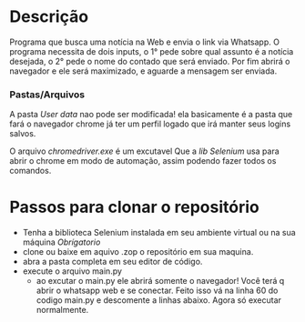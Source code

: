 # Descrição
Programa que busca uma notícia na Web e envia o link via Whatsapp.
O programa necessita de dois inputs, o 1° pede sobre qual assunto é a notícia desejada,
o 2° pede o nome do contado que será enviado. Por fim abrirá o navegador e ele será maximizado, e aguarde a mensagem ser enviada.

### Pastas/Arquivos
A pasta *User data* nao pode ser modificada! ela basicamente é a pasta que fará o navegador chrome já ter um perfil logado que irá manter seus logins salvos.

O arquivo *chromedriver.exe* é um excutavel Que a *lib Selenium* usa para abrir o chrome em modo de automação, assim podendo fazer todos os comandos.

# Passos para clonar o repositório 

- Tenha a biblioteca Selenium instalada em seu ambiente virtual ou na sua máquina *Obrígatorio*
- clone ou baixe em aquivo .zop o repositório em sua maquina.
- abra a pasta completa em seu editor de código.
- execute o arquivo main.py
    - ao excutar o main.py ele abrirá somente o navegador! Você terá q abrir o whatsapp web e se conectar. Feito isso vá na linha 60 do codigo main.py e  descomente a linhas abaixo. Agora só executar normalmente.